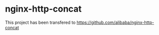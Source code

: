 nginx-http-concat
=================

This project has been transfered to https://github.com/alibaba/nginx-http-concat